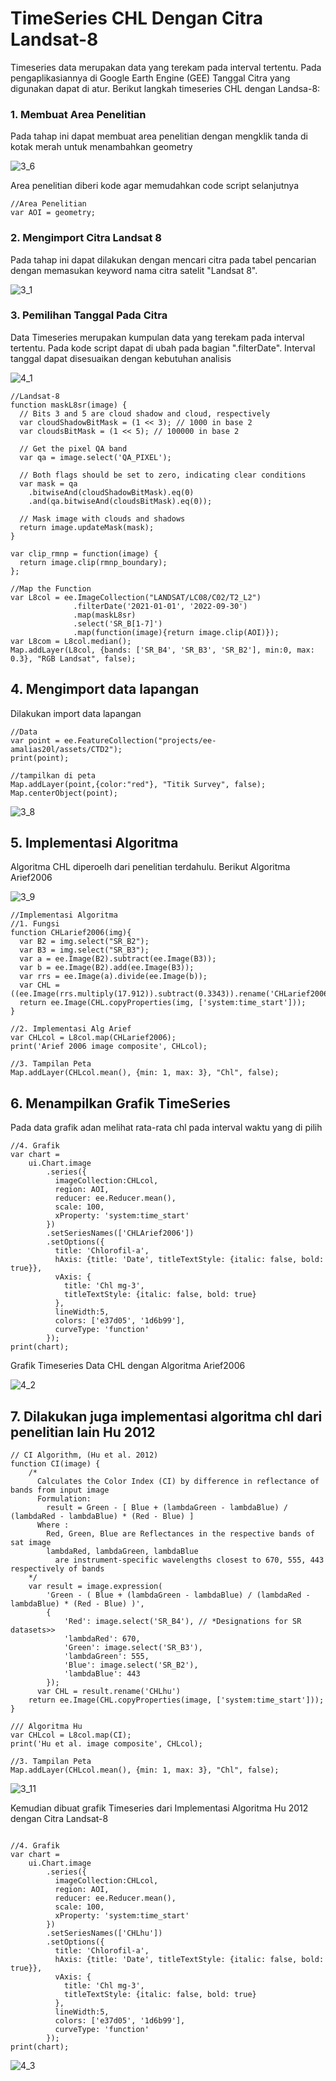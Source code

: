 # TimeSeries CHL Dengan Citra Landsat-8
 Timeseries data merupakan data yang terekam pada interval tertentu. Pada pengaplikasiannya di Google Earth Engine (GEE) Tanggal Citra yang digunakan dapat di atur.
 Berikut langkah timeseries CHL dengan Landsa-8:

### 1. Membuat Area Penelitian
Pada tahap ini dapat membuat area penelitian dengan mengklik tanda di kotak merah untuk menambahkan geometry

![3_6](https://github.com/manessa-md/BUDEE/assets/108891611/d5a72016-90a1-4b55-a187-b3fcf34355d2)

Area penelitian diberi kode agar memudahkan code script selanjutnya 
```
//Area Penelitian
var AOI = geometry;
```

### 2. Mengimport Citra Landsat 8
Pada tahap ini dapat dilakukan dengan mencari citra pada tabel pencarian dengan memasukan keyword nama citra satelit "Landsat 8".

![3_1](https://github.com/manessa-md/BUDEE/assets/108891611/50b8ea11-a0e4-42b5-a933-8024b87e765b)


### 3. Pemilihan Tanggal Pada Citra
Data Timeseries merupakan kumpulan data yang terekam pada interval tertentu. Pada kode script dapat di ubah pada bagian ".filterDate".
Interval tanggal dapat disesuaikan dengan kebutuhan analisis

![4_1](https://github.com/manessa-md/BUDEE/assets/108891611/c65b681d-0ae3-49de-b481-a8f9b23c95f8)

```
//Landsat-8
function maskL8sr(image) {
  // Bits 3 and 5 are cloud shadow and cloud, respectively
  var cloudShadowBitMask = (1 << 3); // 1000 in base 2
  var cloudsBitMask = (1 << 5); // 100000 in base 2

  // Get the pixel QA band
  var qa = image.select('QA_PIXEL');

  // Both flags should be set to zero, indicating clear conditions
  var mask = qa
    .bitwiseAnd(cloudShadowBitMask).eq(0)
    .and(qa.bitwiseAnd(cloudsBitMask).eq(0));

  // Mask image with clouds and shadows
  return image.updateMask(mask);
}

var clip_rmnp = function(image) {
  return image.clip(rmnp_boundary);
};

//Map the Function
var L8col = ee.ImageCollection("LANDSAT/LC08/C02/T2_L2")
              .filterDate('2021-01-01', '2022-09-30')
              .map(maskL8sr)
              .select('SR_B[1-7]')
              .map(function(image){return image.clip(AOI)});
var L8com = L8col.median();
Map.addLayer(L8col, {bands: ['SR_B4', 'SR_B3', 'SR_B2'], min:0, max: 0.3}, "RGB Landsat", false);
```
## 4. Mengimport data lapangan
Dilakukan import data lapangan 
```
//Data
var point = ee.FeatureCollection("projects/ee-amalias20l/assets/CTD2");
print(point);

//tampilkan di peta
Map.addLayer(point,{color:"red"}, "Titik Survey", false);
Map.centerObject(point);
```

![3_8](https://github.com/manessa-md/BUDEE/assets/108891611/24a7d901-b981-458e-87ef-80484f8bb553)

## 5. Implementasi Algoritma
Algoritma CHL diperoelh dari penelitian terdahulu. Berikut Algoritma Arief2006

![3_9](https://github.com/manessa-md/BUDEE/assets/108891611/ee940a85-1b04-4f70-a5e2-0539e10f57f5)


```
//Implementasi Algoritma
//1. Fungsi
function CHLarief2006(img){
  var B2 = img.select("SR_B2");
  var B3 = img.select("SR_B3");
  var a = ee.Image(B2).subtract(ee.Image(B3));
  var b = ee.Image(B2).add(ee.Image(B3));
  var rrs = ee.Image(a).divide(ee.Image(b));
  var CHL = ((ee.Image(rrs.multiply(17.912)).subtract(0.3343)).rename('CHLarief2006'));
  return ee.Image(CHL.copyProperties(img, ['system:time_start']));
}

//2. Implementasi Alg Arief
var CHLcol = L8col.map(CHLarief2006);
print('Arief 2006 image composite', CHLcol);

//3. Tampilan Peta
Map.addLayer(CHLcol.mean(), {min: 1, max: 3}, "Chl", false);

```
## 6. Menampilkan Grafik TimeSeries
Pada data grafik adan melihat rata-rata chl pada interval waktu yang di pilih 

```
//4. Grafik 
var chart = 
    ui.Chart.image
        .series({
          imageCollection:CHLcol,
          region: AOI,
          reducer: ee.Reducer.mean(),
          scale: 100,
          xProperty: 'system:time_start'
        })
        .setSeriesNames(['CHLArief2006'])
        .setOptions({
          title: 'Chlorofil-a',
          hAxis: {title: 'Date', titleTextStyle: {italic: false, bold: true}},
          vAxis: {
            title: 'Chl mg-3',
            titleTextStyle: {italic: false, bold: true}
          },
          lineWidth:5,
          colors: ['e37d05', '1d6b99'],
          curveType: 'function'
        });
print(chart);
```

Grafik Timeseries Data CHL dengan Algoritma Arief2006

![4_2](https://github.com/manessa-md/BUDEE/assets/108891611/1144d8a0-7dc0-4aae-9086-aa81303326bc)


## 7. Dilakukan juga implementasi algoritma chl dari penelitian lain Hu 2012

```
// CI Algorithm, (Hu et al. 2012)
function CI(image) {
    /*
      Calculates the Color Index (CI) by difference in reflectance of bands from input image
      Formulation:
        result = Green - [ Blue + (lambdaGreen - lambdaBlue) / (lambdaRed - lambdaBlue) * (Red - Blue) ]
      Where :
        Red, Green, Blue are Reflectances in the respective bands of sat image
        lambdaRed, lambdaGreen, lambdaBlue
          are instrument-specific wavelengths closest to 670, 555, 443 respectively of bands
    */
    var result = image.expression(
        'Green - ( Blue + (lambdaGreen - lambdaBlue) / (lambdaRed - lambdaBlue) * (Red - Blue) )',
        {
            'Red': image.select('SR_B4'), // *Designations for SR datasets>>
            'lambdaRed': 670,
            'Green': image.select('SR_B3'),
            'lambdaGreen': 555,
            'Blue': image.select('SR_B2'),
            'lambdaBlue': 443
        });
      var CHL = result.rename('CHLhu')  
    return ee.Image(CHL.copyProperties(image, ['system:time_start']));
}

/// Algoritma Hu
var CHLcol = L8col.map(CI);
print('Hu et al. image composite', CHLcol);

//3. Tampilan Peta
Map.addLayer(CHLcol.mean(), {min: 1, max: 3}, "Chl", false);
```
![3_11](https://github.com/manessa-md/BUDEE/assets/108891611/199a131e-5ce9-45cd-8ce2-65a07bff4af0)


Kemudian dibuat grafik Timeseries dari Implementasi Algoritma Hu 2012 dengan Citra Landsat-8


```

//4. Grafik 
var chart = 
    ui.Chart.image
        .series({
          imageCollection:CHLcol,
          region: AOI,
          reducer: ee.Reducer.mean(),
          scale: 100,
          xProperty: 'system:time_start'
        })
        .setSeriesNames(['CHLhu'])
        .setOptions({
          title: 'Chlorofil-a',
          hAxis: {title: 'Date', titleTextStyle: {italic: false, bold: true}},
          vAxis: {
            title: 'Chl mg-3',
            titleTextStyle: {italic: false, bold: true}
          },
          lineWidth:5,
          colors: ['e37d05', '1d6b99'],
          curveType: 'function'
        });
print(chart);
```


![4_3](https://github.com/manessa-md/BUDEE/assets/108891611/7fbe2279-97c7-4780-bbaa-882710f2d5a3)





